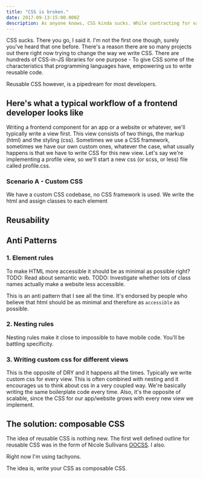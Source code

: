 ```yaml
---
title: "CSS is broken."
date: 2017-09-13:15:00.000Z
description: As anyone knows, CSS kinda sucks. While contracting for various startups, I still find that most teams get CSS wrong.
---
```


CSS sucks. There you go, I said it. I'm not the first one though, surely you've heard that one before. There's a reason there are so many projects out there right now trying to change the way we write CSS. There are hundreds of CSS-in-JS libraries for one purpose - To give CSS some of the characteristics that programming languages have, empowering us to write reusable code.

Reusable CSS however, is a pipedream for most developers.

## Here's what a typical workflow of a frontend developer looks like

Writing a frontend component for an app or a website or whatever, we'll typically write a view first. This view consists of two things, the markup (html) and the styling (css). Sometimes we use a CSS framework, sometimes we have our own custom ones, whatever the case, what usually happens is that we have to write CSS for this new view. Let's say we're implementing a profile view, so we'll start a new css (or scss, or less) file called profile.css.

### Scenario A - Custom CSS

We have a custom CSS codebase, no CSS framework is used. We write the html and assign classes to each element

## Reusability


## Anti Patterns

### 1. Element rules

To make HTML more accessible it should be as minimal as possible right?
TODO: Read about semantic web.
TODO: Investigate whether lots of class names actually make a website less accessible.

This is an anti pattern that I see all the time. It's endorsed by people who believe that html should be as minimal and therefore as `accessible` as possible. 

### 2. Nesting rules

Nesting rules make it close to impossible to have mobile code. You'll be battling specificity.


### 3. Writing custom css for different views

This is the opposite of DRY and it happens all the times. Typically we write custom css for every view. This is often combined with nesting and it encourages us to think about css in a very coupled way. We're basically writing the same boilerplate code every time. Also, it's the opposite of scalable, since the CSS for our app/website grows with every new view we implement.


## The solution: composable CSS

The idea of reusable CSS is nothing new. The first well defined outline for reusable CSS was in the form of Nicole Sullivans [OOCSS](https://github.com/stubbornella/oocss). I also.

Right now I'm using tachyons.

The idea is, write your CSS as composable CSS.
